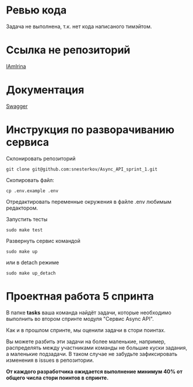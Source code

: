 # Ревью кода
Задача не выполнена, т.к. нет кода написаного тимэйтом.

# Ссылка не репозиторий

[IAmIrina](https://github.com/IAmIrina/Async_API_sprint_2.git)


# Документация

[Swagger](http://127.0.0.1/api/openapi)

# Инструкция по разворачиванию сервиса

Склонировать репозиторий
```
git clone git@github.com:snesterkov/Async_API_sprint_1.git
```
Скопировать файл:  
```
cp .env.example .env
```
Отредактировать переменные окружения в файле .env любимым редактором.  

Запустить тесты
```
sudo make test
```

Развернуть сервис командой

```
sudo make up
```
или в detach режиме
```
sudo make up_detach
```

# Проектная работа 5 спринта

В папке **tasks** ваша команда найдёт задачи, которые необходимо выполнить во втором спринте модуля "Сервис Async API".

Как и в прошлом спринте, мы оценили задачи в стори поинтах.

Вы можете разбить эти задачи на более маленькие, например, распределять между участниками команды не большие куски задания, а маленькие подзадачи. В таком случае не забудьте зафиксировать изменения в issues в репозитории.

**От каждого разработчика ожидается выполнение минимум 40% от общего числа стори поинтов в спринте.**
